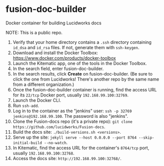 # fusion-doc-builder
Docker container for building Lucidworks docs

NOTE: This is a public repo.

1. Verify that your home directory contains a `.ssh` directory containing ` id_dsa` and `id_rsa` files.  If not, generate them with `ssh-keygen`.
1. Download and install the Docker Toolbox: https://www.docker.com/products/docker-toolbox
1. Launch the Kitematic app, one of the tools in the Docker Toolbox.
1. In the search field, enter fusion-doc-builder.
1. In the search results, click **Create** on fusion-doc-builder. (Be sure to click the one from Lucidworks!  There's another repo by the same name from a different organization.)
1. Once the fusion-doc-builder container is running, find the access URL for its `22/tcp` Docker port, usually `192.168.99.100:32769`.
1. Launch the Docker CLI.
1. Run `ssh-add`.
1. Log in to the container as the "jenkins" user: `ssh -p 32769 jenkins@192.168.99.100`.  The password is also "jenkins".
1. Clone the Fusion-docs repo (it's a private repo): `git clone https://github.com/lucidworks/Fusion-docs`.
1. Build the docs site: `./build-versions.sh <versions>`.
1. Serve up the site: `jekyll serve --host 0.0.0.0 --port 8764 --skip-initial-build --no-watch`.
1. In Kitematic, find the access URL for the container's `8764/tcp` port, usually `192.168.99.100:32768`.
1. Access the docs site: `http://192.168.99.100:32768/`.
